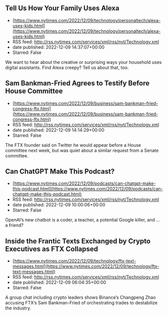 ## Tell Us How Your Family Uses Alexa
 - [https://www.nytimes.com/2022/12/09/technology/personaltech/alexa-uses-kids.html](https://www.nytimes.com/2022/12/09/technology/personaltech/alexa-uses-kids.html)
 - RSS feed: http://rss.nytimes.com/services/xml/rss/nyt/Technology.xml
 - date published: 2022-12-09 14:37:07+00:00
 - Starred: False

We want to hear about the creative or surprising ways your household uses digital assistants. Find Alexa creepy? Tell us about that, too.

## Sam Bankman-Fried Agrees to Testify Before House Committee
 - [https://www.nytimes.com/2022/12/09/business/sam-bankman-fried-congress-ftx.html](https://www.nytimes.com/2022/12/09/business/sam-bankman-fried-congress-ftx.html)
 - RSS feed: http://rss.nytimes.com/services/xml/rss/nyt/Technology.xml
 - date published: 2022-12-09 14:14:29+00:00
 - Starred: False

The FTX founder said on Twitter he would appear before a House committee next week, but was quiet about a similar request from a Senate committee.

## Can ChatGPT Make This Podcast?
 - [https://www.nytimes.com/2022/12/09/podcasts/can-chatgpt-make-this-podcast.html](https://www.nytimes.com/2022/12/09/podcasts/can-chatgpt-make-this-podcast.html)
 - RSS feed: http://rss.nytimes.com/services/xml/rss/nyt/Technology.xml
 - date published: 2022-12-09 10:00:06+00:00
 - Starred: False

OpenAI’s new chatbot is a coder, a teacher, a potential Google killer, and … a friend?

## Inside the Frantic Texts Exchanged by Crypto Executives as FTX Collapsed
 - [https://www.nytimes.com/2022/12/09/technology/ftx-text-messages.html](https://www.nytimes.com/2022/12/09/technology/ftx-text-messages.html)
 - RSS feed: http://rss.nytimes.com/services/xml/rss/nyt/Technology.xml
 - date published: 2022-12-09 06:04:35+00:00
 - Starred: False

A group chat including crypto leaders shows Binance’s Changpeng Zhao accusing FTX’s Sam Bankman-Fried of orchestrating trades to destabilize the industry.
